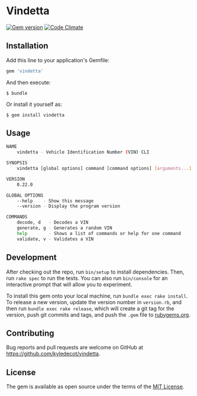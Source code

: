 # Vindetta
[![Gem version](http://img.shields.io/gem/v/vindetta.svg)](http://rubygems.org/gems/vindetta)
[![Code Climate](https://codeclimate.com/github/kyledecot/vindetta/badges/gpa.svg)](https://codeclimate.com/github/kyledecot/vindetta)

## Installation

Add this line to your application's Gemfile:

```ruby
gem 'vindetta'
```

And then execute:

    $ bundle

Or install it yourself as:

    $ gem install vindetta

## Usage

```bash
NAME
    vindetta - Vehicle Identification Number (VIN) CLI

SYNOPSIS
    vindetta [global options] command [command options] [arguments...]

VERSION
    0.22.0

GLOBAL OPTIONS
    --help    - Show this message
    --version - Display the program version

COMMANDS
    decode, d   - Decodes a VIN
    generate, g - Generates a random VIN
    help        - Shows a list of commands or help for one command
    validate, v - Validates a VIN
```

## Development

After checking out the repo, run `bin/setup` to install dependencies. Then, run `rake spec` to run the tests. You can also run `bin/console` for an interactive prompt that will allow you to experiment.

To install this gem onto your local machine, run `bundle exec rake install`. To release a new version, update the version number in `version.rb`, and then run `bundle exec rake release`, which will create a git tag for the version, push git commits and tags, and push the `.gem` file to [rubygems.org](https://rubygems.org).

## Contributing

Bug reports and pull requests are welcome on GitHub at https://github.com/kyledecot/vindetta.

## License

The gem is available as open source under the terms of the [MIT License](http://opensource.org/licenses/MIT).

